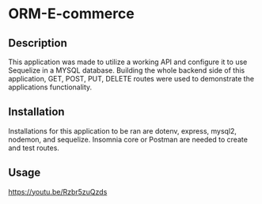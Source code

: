 # ORM-E-commerce

## Description 
This application was made to utilize a working API and configure it to use Sequelize in a MYSQL database. Building the whole backend side of this application, GET, POST, PUT, DELETE routes were used to demonstrate the applications functionality.     

## Installation
Installations for this application to be ran are dotenv, express, mysql2, nodemon, and sequelize. Insomnia core or Postman are needed to create and test routes. 
## Usage
https://youtu.be/Rzbr5zuQzds

